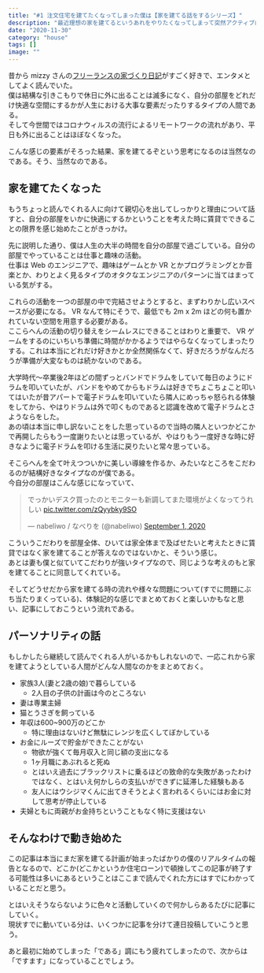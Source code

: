```yaml
---
title: "#1 注文住宅を建てたくなってしまった僕は【家を建てる話をするシリーズ】"
description: "最近理想の家を建てるというあれをやりたくなってしまって突然アクティブになったので活動をまとめていこうという気持ちになっています。"
date: "2020-11-30"
category: "house"
tags: []
image: ""
---
```


昔から mizzy さんの[フリーランスの家づくり日記](https://mizzy.hateblo.jp/)がすごく好きで、エンタメとしてよく読んでいた。  
僕は結構な引きこもりで休日に外に出ることは滅多になく、自分の部屋をどれだけ快適な空間にするかが人生における大事な要素だったりするタイプの人間である。  
そして今世間ではコロナウィルスの流行によるリモートワークの流れがあり、平日も外に出ることはほぼなくなった。

こんな感じの要素がそろった結果、家を建てるぞという思考になるのは当然なのである。そう、当然なのである。

## 家を建てたくなった

もうちょっと読んでくれる人に向けて親切心を出してしっかりと理由について話すと、自分の部屋をいかに快適にするかということを考えた時に賃貸でできることの限界を感じ始めたことがきっかけ。

先に説明した通り、僕は人生の大半の時間を自分の部屋で過ごしている。自分の部屋でやっていることは仕事と趣味の活動。  
仕事は Web のエンジニアで、趣味はゲームとか VR とかプログラミングとか音楽とか、わりとよく見るタイプのオタクなエンジニアのパターンに当てはまっている気がする。

これらの活動を一つの部屋の中で完結させようとすると、まずわりかし広いスペースが必要になる。 VR なんて特にそうで、最低でも 2m x 2m ほどの何も置かれていない空間を用意する必要がある。  
ここらへんの活動の切り替えをシームレスにできることはわりと重要で、 VR ゲームをするのにいちいち準備に時間がかかるようではやらなくなってしまったりする。これは本当にどれだけ好きかとか全然関係なくて、好きだろうがなんだろうが準備が大変なものは続かないのである。

大学時代〜卒業後2年ほどの間ずっとバンドでドラムをしていて毎日のようにドラムを叩いていたが、バンドをやめてからもドラムは好きでちょこちょこと叩いてはいたが昔アパートで電子ドラムを叩いていたら隣人にめっちゃ怒られる体験をしてから、やはりドラムは外で叩くものであると認識を改めて電子ドラムとさようならをした。  
あの頃は本当に申し訳ないことをした思っているので当時の隣人といつかどこかで再開したらもう一度謝りたいとは思っているが、やはりもう一度好きな時に好きなように電子ドラムを叩ける生活に戻りたいと常々思っている。

そこらへんを全て叶えつついかに美しい導線を作るか、みたいなところをこだわるのが結構好きなタイプなのが僕である。  
今自分の部屋はこんな感じになっていて、

<blockquote class="twitter-tweet"><p lang="ja" dir="ltr">でっかいデスク買ったのとモニターも新調してまた環境がよくなってうれしい <a href="https://t.co/zQyybky9SO">pic.twitter.com/zQyybky9SO</a></p>&mdash; nabeliwo / なべりを (@nabeliwo) <a href="https://twitter.com/nabeliwo/status/1300807748150460416?ref_src=twsrc%5Etfw">September 1, 2020</a></blockquote> <script async src="https://platform.twitter.com/widgets.js" charset="utf-8"></script>

こういうこだわりを部屋全体、ひいては家全体まで及ばせたいと考えたときに賃貸ではなく家を建てることが答えなのではないかと、そういう感じ。  
あとは妻も僕と似ていてこだわりが強いタイプなので、同じような考えのもと家を建てることに同意してくれている。

そしてどうせだから家を建てる時の流れや様々な問題について(すでに問題にぶち当たりまくっている)、体験記的な感じでまとめておくと楽しいかもなと思い、記事にしておこうという流れである。

## パーソナリティの話

もしかしたら継続して読んでくれる人がいるかもしれないので、一応これから家を建てようとしている人間がどんな人間なのかをまとめておく。

- 家族3人(妻と2歳の娘)で暮らしている
  - 2人目の子供の計画は今のところない
- 妻は専業主婦
- 猫とうさぎを飼っている
- 年収は600~900万のどこか
  - 特に理由はないけど無駄にレンジを広くしてぼかしている
- お金にルーズで貯金ができたことがない
  - 物欲が強くて毎月収入と同じ額の支出になる
  - 1ヶ月職にあぶれると死ぬ
  - とはいえ過去にブラックリストに乗るほどの致命的な失敗があったわけではなく、とはいえ何かしらの支払いができずに延滞した経験もある
  - 友人にはウシジマくんに出てきそうとよく言われるくらいにはお金に対して思考が停止している
- 夫婦ともに両親がお金持ちということもなく特に支援はない

## そんなわけで動き始めた

この記事は本当にまだ家を建てる計画が始まったばかりの僕のリアルタイムの報告となるので、どこか(どこかというか住宅ローン)で頓挫してこの記事が終了する可能性は多いにあるということはここまで読んでくれた方にはすでにわかっていることだと思う。

とはいえそうならないように色々と活動していくので何かしらあるたびに記事にしていく。  
現状すでに動いている分は、いくつかに記事を分けて連日投稿していこうと思う。

あと最初に始めてしまった「である」調にもう疲れてしまったので、次からは「ですます」になっていることでしょう。
